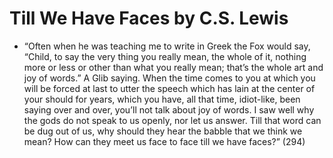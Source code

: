 
# Till We Have Faces by C.S. Lewis

* “Often when he was teaching me to write in Greek the Fox would say, “Child, to say the very thing you really mean, the whole of it, nothing more or less or other than what you really mean; that’s the whole art and joy of words.” A Glib saying. When the time comes to you at which you will be forced at last to utter the speech which has lain at the center of your should for years, which you have, all that time, idiot-like, been saying over and over, you’ll not talk about joy of words. I saw well why the gods do not speak to us openly, nor let us answer. Till that word can be dug out of us, why should they hear the babble that we think we mean? How can they meet us face to face till we have faces?” (294)



